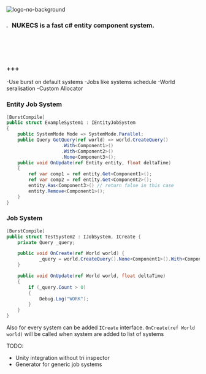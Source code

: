 
![logo-no-background](https://github.com/AlexWargon/Nukecs/assets/37613162/827d5e54-82ff-45d5-af2f-bac06fabc2ec)

### <img src="https://github.com/AlexWargon/Nukecs/assets/37613162/553b8223-c304-4429-8def-96e2830d5ca7" width=2% height=2%> NUKECS is a fast c# entity component system.

### +++

-Use burst on default systems
-Jobs like systems schedule
-World seralisation
-Custom Allocator

### Entity Job System
```cs
[BurstCompile]
public struct ExampleSystem1 : IEntityJobSystem
{
	public SystemMode Mode => SystemMode.Parallel;
	public Query GetQuery(ref world) => world.CreateQuery()
					.With<Component1>()
					.With<Component2>()
					.None<Component3>();
 	public void OnUpdate(ref Entity entity, float deltaTime)
	{
 		ref var comp1 = ref entity.Get<Component1>();
		ref var comp2 = ref entity.Get<Component2>();
		entity.Has<Component3>() // return false in this case
		entity.Remove<Component1>();
 	}
}
```
### Job System
```cs
[BurstCompile]
public struct TestSystem2 : IJobSystem, ICreate {
	private Query _query;

	public void OnCreate(ref World world) {
	        _query = world.CreateQuery().None<Component1>().With<Component2>();
	}

	public void OnUpdate(ref World world, float deltaTime)
	{
		if (_query.Count > 0) 
		{
			Debug.Log("WORK");
		}
	}
}
```

Also for every system can be added ```ICreate``` interface. ```OnCreate(ref World world)``` will be called when system are added to list of systems


TODO:
- Unity integration without tri inspector
- Generator for generic job systems
